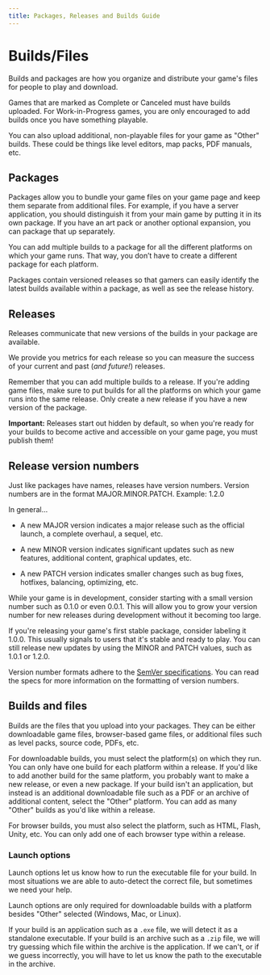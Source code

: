```yaml
---
title: Packages, Releases and Builds Guide
---
```


# Builds/Files

Builds and packages are how you organize and distribute your game's files for people to play and download.

Games that are marked as Complete or Canceled must have builds uploaded. For Work-in-Progress games, you are only encouraged to add builds once you have something playable.

You can also upload additional, non-playable files for your game as "Other" builds. These could be things like level editors, map packs, PDF manuals, etc.

## Packages

Packages allow you to bundle your game files on your game page and keep them separate from additional files. For example, if you have a server application, you should distinguish it from your main game by putting it in its own package. If you have an art pack or another optional expansion, you can package that up separately.

You can add multiple builds to a package for all the different platforms on which your game runs. That way, you don’t have to create a different package for each platform.

Packages contain versioned releases so that gamers can easily identify the latest builds available within a package, as well as see the release history.

## Releases

Releases communicate that new versions of the builds in your package are available.

We provide you metrics for each release so you can measure the success of your current and past (*and future!*) releases.

Remember that you can add multiple builds to a release. If you're adding game files, make sure to put builds for all the platforms on which your game runs into the same release. Only create a new release if you have a new version of the package.

**Important:** Releases start out hidden by default, so when you're ready for your builds to become active and accessible on your game page, you must publish them!

## Release version numbers

Just like packages have names, releases have version numbers. Version numbers are in the format MAJOR.MINOR.PATCH. Example: 1.2.0

In general...

- A new MAJOR version indicates a major release such as the official launch, a complete overhaul, a sequel, etc.

- A new MINOR version indicates significant updates such as new features, additional content, graphical updates, etc.

- A new PATCH version indicates smaller changes such as bug fixes, hotfixes, balancing, optimizing, etc.

While your game is in development, consider starting with a small version number such as 0.1.0 or even 0.0.1. This will allow you to grow your version number for new releases during development without it becoming too large.

If you're releasing your game's first stable package, consider labeling it 1.0.0. This usually signals to users that it's stable and ready to play. You can still release new updates by using the MINOR and PATCH values, such as 1.0.1 or 1.2.0.

Version number formats adhere to the [SemVer specifications](http://semver.org/). You can read the specs for more information on the formatting of version numbers.

## Builds and files

Builds are the files that you upload into your packages. They can be either downloadable game files, browser-based game files, or additional files such as level packs, source code, PDFs, etc.

For downloadable builds, you must select the platform(s) on which they run. You can only have one build for each platform within a release. If you'd like to add another build for the same platform, you probably want to make a new release, or even a new package. If your build isn't an application, but instead is an additional downloadable file such as a PDF or an archive of additional content, select the "Other" platform. You can add as many "Other" builds as you'd like within a release.

For browser builds, you must also select the platform, such as HTML, Flash, Unity, etc. You can only add one of each browser type within a release.

### Launch options

Launch options let us know how to run the executable file for your build. In most situations we are able to auto-detect the correct file, but sometimes we need your help.

Launch options are only required for downloadable builds with a platform besides "Other" selected (Windows, Mac, or Linux).

If your build is an application such as a `.exe` file, we will detect it as a standalone executable. If your build is an archive such as a `.zip` file, we will try guessing which file within the archive is the application. If we can't, or if we guess incorrectly, you will have to let us know the path to the executable in the archive.
